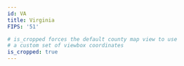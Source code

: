 ```yaml
---
id: VA
title: Virginia
FIPS: '51'

# is_cropped forces the default county map view to use
# a custom set of viewbox coordinates
is_cropped: true
---
```

